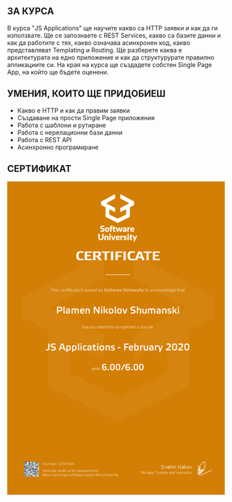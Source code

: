 ЗА КУРСА
---------
В курса "JS Applications" ще научите какво сa HTTP заявки и как да ги използвате.
Ще се запознаете с REST Services, какво са базите данни и как да работите с тях,
какво означава асинхронен код, какво представляват Templating и Routing.
Ще разберете каква е архитектурата на едно приложение и как да структурурате
правилно апликациите си. На края на курса ще създадете собстен Single Page App,
на който ще бъдете оценени.

УМЕНИЯ, КОИТО ЩЕ ПРИДОБИЕШ
---------------------------
- Какво е HTTP и как да правим заявки
- Създаване на прости Single Page приложения
- Работа с шаблони и рутиране
- Работа с нерелационни бази данни
- Работа с REST API
- Асинхронно програмиране

СЕРТИФИКАТ
----------
![JavaScript Applications - February 2020](https://github.com/plamenski6/Certificates/blob/master/JavaScript%20Applications%20-%20February%202020.jpg)

